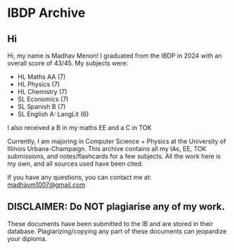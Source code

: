 # IBDP Archive

## Hi
Hi, my name is Madhav Menon! I graduated from the IBDP in 2024 with an overall score of 43/45. My subjects were:

- HL Maths AA (7)
- HL Physics (7)
- HL Chemistry (7)
- SL Economics (7)
- SL Spanish B (7)
- SL English A: LangLit (6)



I also received a B in my maths EE and a C in TOK

Currently, I am majoring in Computer Science + Physics at the University of Illinois Urbana-Champaign. This archive contains all my IAs, EE, TOK submissions, and notes/flashcards for a few subjects. All the work here is my own, and all sources used have been cited.

If you have any questions, you can contact me at: madhavm1007@gmail.com

## DISCLAIMER: Do **NOT** plagiarise any of my work. 

These documents have been submitted to the IB and are stored in their database. Plagiarizing/copying any part of these documents can jeopardize your diploma. 


